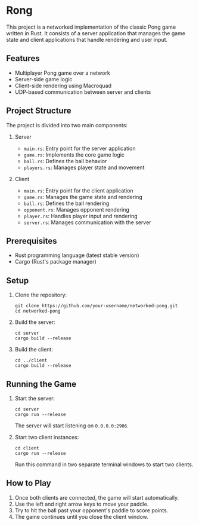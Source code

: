# Rong

This project is a networked implementation of the classic Pong game written in Rust. It consists of a server application that manages the game state and client applications that handle rendering and user input.

## Features

- Multiplayer Pong game over a network
- Server-side game logic
- Client-side rendering using Macroquad
- UDP-based communication between server and clients

## Project Structure

The project is divided into two main components:

1. Server

   - `main.rs`: Entry point for the server application
   - `game.rs`: Implements the core game logic
   - `ball.rs`: Defines the ball behavior
   - `players.rs`: Manages player state and movement

2. Client
   - `main.rs`: Entry point for the client application
   - `game.rs`: Manages the game state and rendering
   - `ball.rs`: Defines the ball rendering
   - `opponent.rs`: Manages opponent rendering
   - `player.rs`: Handles player input and rendering
   - `server.rs`: Manages communication with the server

## Prerequisites

- Rust programming language (latest stable version)
- Cargo (Rust's package manager)

## Setup

1. Clone the repository:

   ```
   git clone https://github.com/your-username/networked-pong.git
   cd networked-pong
   ```

2. Build the server:

   ```
   cd server
   cargo build --release
   ```

3. Build the client:
   ```
   cd ../client
   cargo build --release
   ```

## Running the Game

1. Start the server:

   ```
   cd server
   cargo run --release
   ```

   The server will start listening on `0.0.0.0:2906`.

2. Start two client instances:
   ```
   cd client
   cargo run --release
   ```
   Run this command in two separate terminal windows to start two clients.

## How to Play

1. Once both clients are connected, the game will start automatically.
2. Use the left and right arrow keys to move your paddle.
3. Try to hit the ball past your opponent's paddle to score points.
4. The game continues until you close the client window.
